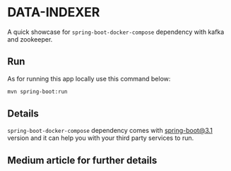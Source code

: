 # DATA-INDEXER

A quick showcase for `spring-boot-docker-compose` dependency with kafka and zookeeper.


## Run
As for running this app locally use this command below:

```xml
mvn spring-boot:run
```

## Details

`spring-boot-docker-compose` dependency comes with spring-boot@3.1 version and it can help you with your third party services to run.


## Medium article for further details
